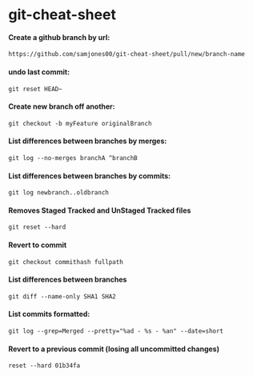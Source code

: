 # git-cheat-sheet

#### Create a github branch by url:
`https://github.com/samjones00/git-cheat-sheet/pull/new/branch-name`

#### undo last commit:
`git reset HEAD~`

#### Create new branch off another:
`git checkout -b myFeature originalBranch`

#### List differences between branches by merges:
`git log --no-merges branchA ^branchB`

#### List differences between branches by commits:
`git log newbranch..oldbranch`

#### Removes Staged Tracked and UnStaged Tracked files
`git reset --hard`

#### Revert to commit
`git checkout commithash fullpath`

#### List differences between branches
`git diff --name-only SHA1 SHA2`

#### List commits formatted:
`git log --grep=Merged --pretty="%ad - %s - %an" --date=short`

#### Revert to a previous commit (losing all uncommitted changes)
`reset --hard 01b34fa`

